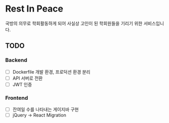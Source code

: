 # Rest In Peace

국방의 의무로 학회활동하게 되어 사실상 고인이 된 학회원들을 기리기 위한 서비스입니다.

## TODO

### Backend
* [ ] Dockerfile 개발 환경, 프로덕션 환경 분리
* [ ] API 서버로 전환 
* [ ] JWT 인증

### Frontend
* [ ] 잔여일 수를 나타내는 게이지바 구현
* [ ] jQuery -> React Migration
